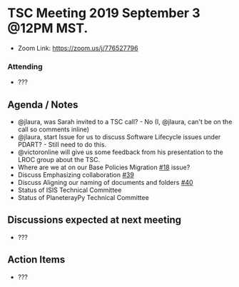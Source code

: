 # TSC Meeting 2019 September 3 @12PM MST.
  - Zoom Link: https://zoom.us/j/776527796
### Attending
 - ???
 
 ## Agenda / Notes
- @jlaura, was Sarah invited to a TSC call? - No (I, @jlaura, can't be on the call so comments inline)
- @jlaura, start Issue for us to discuss Software Lifecycle issues under PDART? - Still need to do this.
- @victoronline will give us some feedback from his presentation to the LROC group about the TSC.
- Where are we at on our Base Policies Migration [#18](https://github.com/planetarysoftware/TSC/issues/18) issue?
- Discuss Emphasizing collaboration [#39](https://github.com/planetarysoftware/TSC/issues/39)
- Discuss Aligning our naming of documents and folders [#40](https://github.com/planetarysoftware/TSC/issues/40)
- Status of ISIS Technical Committee
- Status of PlaneterayPy Technical Committee

## Discussions expected at next meeting
- ???

## Action Items
- ???
